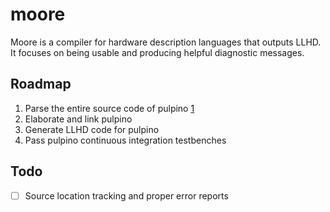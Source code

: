 # moore

Moore is a compiler for hardware description languages that outputs LLHD. It focuses on being usable and producing helpful diagnostic messages.

## Roadmap

1. Parse the entire source code of pulpino [1]
2. Elaborate and link pulpino
3. Generate LLHD code for pulpino
4. Pass pulpino continuous integration testbenches

## Todo

- [ ] Source location tracking and proper error reports


[1]: https://github.com/pulp-platform/pulpino
